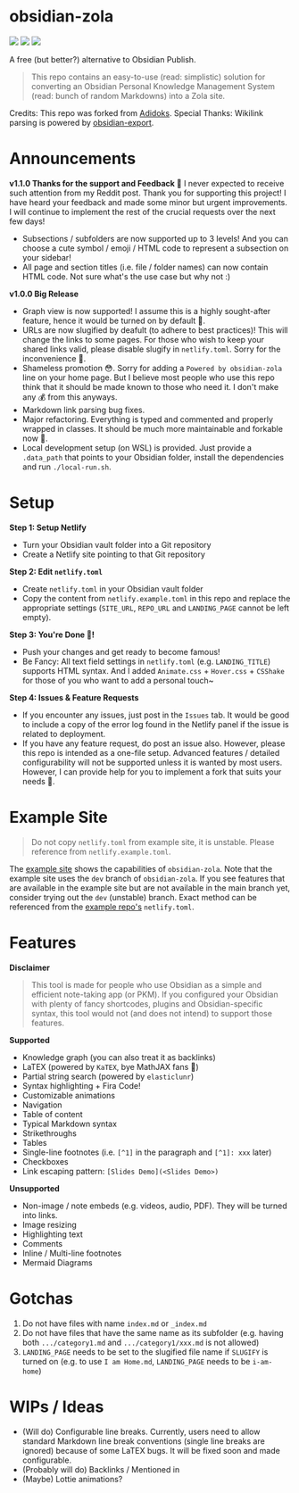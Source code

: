 # obsidian-zola

![](https://img.shields.io/github/v/release/ppeetteerrs/obsidian-zola)
![](https://img.shields.io/github/issues-closed-raw/ppeetteerrs/obsidian-zola)
![](https://img.shields.io/badge/dynamic/json?color=blueviolet&label=today%27s%20views&query=%24.datasets%5B1%5D.values%5B%28%40.length-1%29%5D&url=https%3A%2F%2Fyhype.me%2Fapi%2Fchart%2Frepository_views_count_chart_controller%3FrepositoryNodeId%3DR_kgDOGpHp4A)

A free (but better?) alternative to Obsidian Publish.

> This repo contains an easy-to-use (read: simplistic) solution for converting an Obsidian Personal Knowledge Management System (read: bunch of random Markdowns) into a Zola site.

Credits: This repo was forked from [Adidoks](https://github.com/aaranxu/adidoks).
Special Thanks: Wikilink parsing is powered by [obsidian-export](https://github.com/zoni/obsidian-export).

# Announcements
**v1.1.0 Thanks for the support and Feedback 💓**
I never expected to receive such attention from my Reddit post. Thank you for supporting this project! I have heard your feedback and made some minor but urgent improvements. I will continue to implement the rest of the crucial requests over the next few days!
- Subsections / subfolders are now supported up to 3 levels! And you can choose a cute symbol / emoji / HTML code to represent a subsection on your sidebar!
- All page and section titles (i.e. file / folder names) can now contain HTML code. Not sure what's the use case but why not :)


**v1.0.0 Big Release**
- Graph view is now supported! I assume this is a highly sought-after feature, hence it would be turned on by default 🙂.
- URLs are now slugified by deafult (to adhere to best practices)! This will change the links to some pages. For those who wish to keep your shared links valid, please disable slugify in `netlify.toml`. Sorry for the inconvenience 🙇.
- Shameless promotion 😳. Sorry for adding a `Powered by obsidian-zola` line on your home page. But I believe most people who use this repo think that it should be made known to those who need it. I don't make any 💰 from this anyways.
- Markdown link parsing bug fixes.
- Major refactoring. Everything is typed and commented and properly wrapped in classes. It should be much more maintainable and forkable now 🍴.
- Local development setup (on WSL) is provided. Just provide a `.data_path` that points to your Obsidian folder, install the dependencies and run `./local-run.sh`.


# Setup

**Step 1: Setup Netlify**
- Turn your Obsidian vault folder into a Git repository
- Create a Netlify site pointing to that Git repository

**Step 2: Edit `netlify.toml`**
- Create `netlify.toml` in your Obsidian vault folder
- Copy the content from `netlify.example.toml` in this repo and replace the appropriate settings (`SITE_URL`, `REPO_URL` and `LANDING_PAGE` cannot be left empty). 

**Step 3: You're Done 🎉!**
- Push your changes and get ready to become famous!
- Be Fancy: All text field settings in `netlify.toml` (e.g. `LANDING_TITLE`) supports HTML syntax. And I added `Animate.css` + `Hover.css` + `CSShake` for those of you who want to add a personal touch~ 

**Step 4: Issues & Feature Requests**
- If you encounter any issues, just post in the `Issues` tab. It would be good to include a copy of the error log found in the Netlify panel if the issue is related to deployment.
- If you have any feature request, do post an issue also. However, please this repo is intended as a one-file setup. Advanced features / detailed configurability will not be supported unless it is wanted by most users. However, I can provide help for you to implement a fork that suits your needs 🥂.

# Example Site

> Do not copy `netlify.toml` from example site, it is unstable. Please reference from `netlify.example.toml`.

The [example site](https://peteryuen.netlify.app/) shows the capabilities of `obsidian-zola`. Note that the example site uses the `dev` branch of `obsidian-zola`. If you see features that are available in the example site but are not available in the main branch yet, consider trying out the `dev` (unstable) branch. Exact method can be referenced from the [example repo's](https://github.com/ppeetteerrs/obsidian-pkm) `netlify.toml`.

# Features 

**Disclaimer**

> This tool is made for people who use Obsidian as a simple and efficient note-taking app (or PKM). If you configured your Obsidian with plenty of fancy shortcodes, plugins and Obsidian-specific syntax, this tool would not (and does not intend) to support those features.

**Supported**
- Knowledge graph (you can also treat it as backlinks)
- LaTEX (powered by `KaTEX`, bye MathJAX fans 👋)
- Partial string search (powered by `elasticlunr`)
- Syntax highlighting + Fira Code!
- Customizable animations
- Navigation
- Table of content
- Typical Markdown syntax
- Strikethroughs
- Tables
- Single-line footnotes (i.e. `[^1]` in the paragraph and `[^1]: xxx` later)
- Checkboxes
- Link escaping pattern: `[Slides Demo](<Slides Demo>)`

**Unsupported**

- Non-image / note embeds (e.g. videos, audio, PDF). They will be turned into links.
- Image resizing
- Highlighting text
- Comments
- Inline / Multi-line footnotes
- Mermaid Diagrams

# Gotchas
1. Do not have files with name `index.md` or `_index.md`
2. Do not have files that have the same name as its subfolder (e.g. having both `.../category1.md` and `.../category1/xxx.md` is not allowed)
3. `LANDING_PAGE` needs to be set to the slugified file name if `SLUGIFY` is turned on (e.g. to use `I am Home.md`, `LANDING_PAGE` needs to be `i-am-home`)

# WIPs / Ideas
- (Will do) Configurable line breaks. Currently, users need to allow standard Markdown line break conventions (single line breaks are ignored) because of some LaTEX bugs. It will be fixed soon and made configurable.
- (Probably will do) Backlinks / Mentioned in
- (Maybe) Lottie animations?
